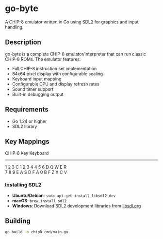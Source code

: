 # go-byte

A CHIP-8 emulator written in Go using SDL2 for graphics and input handling.

## Description

go-byte is a complete CHIP-8 emulator/interpreter that can run classic CHIP-8 ROMs. The emulator features:

- Full CHIP-8 instruction set implementation
- 64x64 pixel display with configurable scaling
- Keyboard input mapping
- Configurable CPU and display refresh rates
- Sound timer support
- Built-in debugging output

## Requirements

- Go 1.24 or higher
- SDL2 library

## Key Mappings

CHIP-8 Key   Keyboard
---------    ---------
1 2 3 C      1 2 3 4
4 5 6 D      Q W E R  
7 8 9 E      A S D F
A 0 B F      Z X C V

### Installing SDL2

- **Ubuntu/Debian**: `sudo apt-get install libsdl2-dev`  
- **macOS**: `brew install sdl2`
- **Windows**: Download SDL2 development libraries from [libsdl.org](https://libsdl.org/)

## Building

```sh
go build -o chip8 cmd/main.go
```
